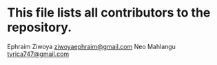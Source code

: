 # This file lists all contributors to the repository.


Ephraim Ziwoya <ziwoyaephraim@gmail.com>
Neo Mahlangu <tyrica747@gmail.com>
